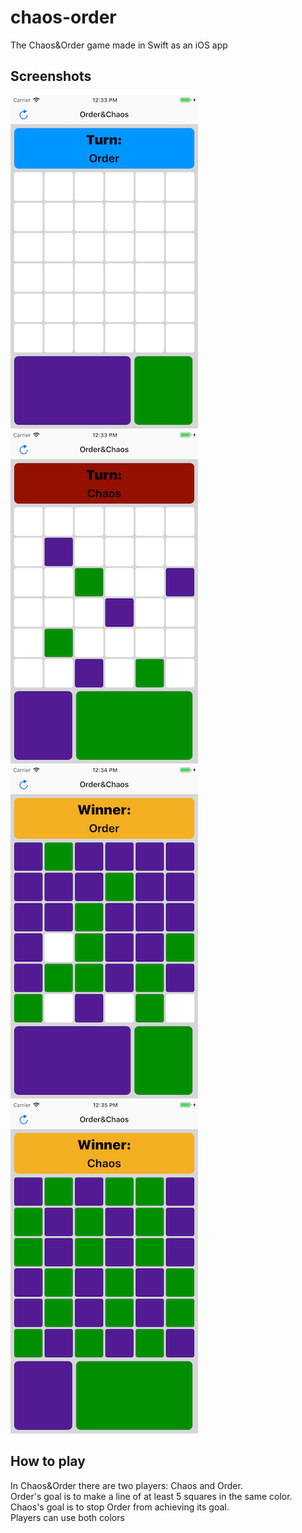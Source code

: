# chaos-order
The Chaos&amp;Order game made in Swift as an iOS app  
## Screenshots
![Empty board](/docs/pictures/board-empty.png?raw=true "Empty board")
![A game in progress](/docs/pictures/board-filled.png?raw=true "A game in progress")  
![Order won](/docs/pictures/order-won.png?raw=true)
![Chaos won](/docs/pictures/chaos-won.png?raw=true)  
## How to play 
In Chaos&amp;Order there are two players: Chaos and Order.  
Order's goal is to make a line of at least 5 squares in the same color.  
Chaos's goal is to stop Order from achieving its goal.  
Players can use both colors
